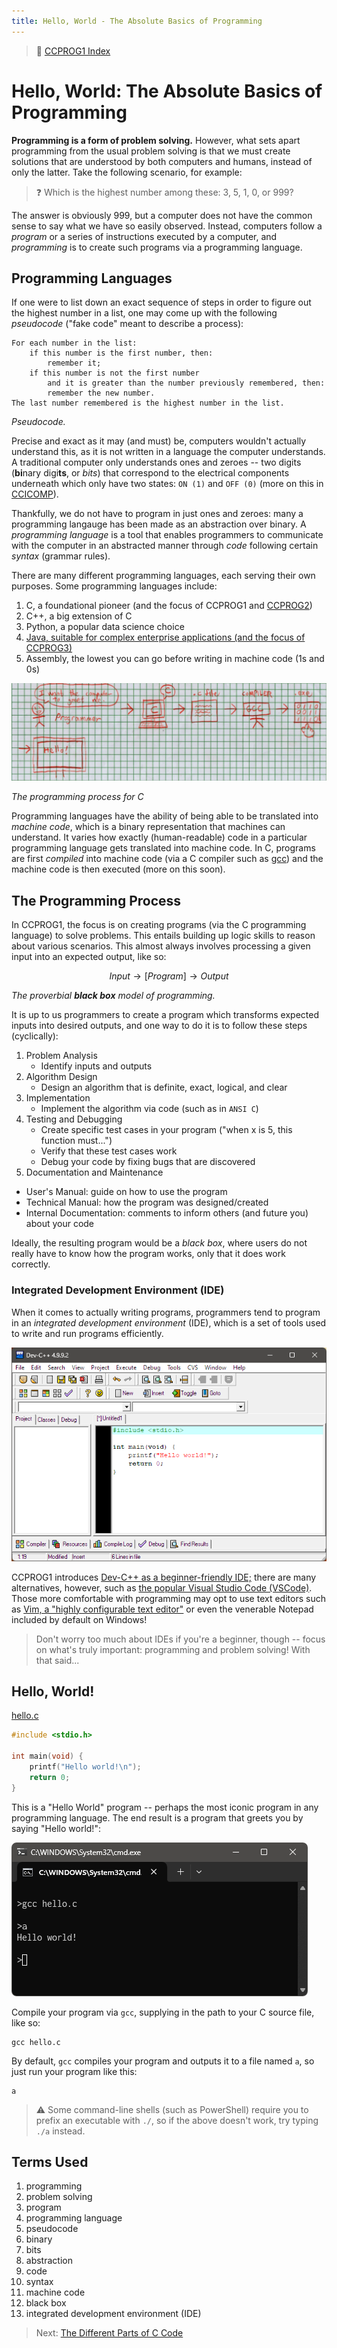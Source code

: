 ```yaml
---
title: Hello, World - The Absolute Basics of Programming
---
```


> :link: [CCPROG1 Index](index.md)

# Hello, World:  The Absolute Basics of Programming

**Programming is a form of problem solving.** However, what sets apart programming from the usual problem solving is that we must create solutions that are understood by both computers and humans, instead of only the latter. Take the following scenario, for example:

> :question: Which is the highest number among these: 3, 5, 1, 0, or 999?

The answer is obviously 999, but a computer does not have the common sense to say what we have so easily observed. Instead, computers follow a *program* or a series of instructions executed by a computer, and *programming* is to create such programs via a programming language.

## Programming Languages

If one were to list down an exact sequence of steps in order to figure out the highest number in a list, one may come up with the following *pseudocode* ("fake code" meant to describe a process):

```
For each number in the list:
    if this number is the first number, then:
        remember it;
    if this number is not the first number
        and it is greater than the number previously remembered, then:
        remember the new number.
The last number remembered is the highest number in the list.
```

*Pseudocode.*

Precise and exact as it may (and must) be, computers wouldn't actually understand this, as it is not written in a language the computer understands. A traditional computer only understands ones and zeroes -- two digits (**bi**nary digi**ts**, or *bits*) that correspond to the electrical components underneath which only have two states: `ON (1)` and `OFF (0)` (more on this in [CCICOMP](../../Computing/01-CCICOMP/index.md)).

Thankfully, we do not have to program in just ones and zeroes: many a programming langauge has been made as an abstraction over binary. A *programming language* is a tool that enables programmers to communicate with the computer in an abstracted manner through *code* following certain *syntax* (grammar rules).

There are many different programming languages, each serving their own purposes. Some programming languages include:

1. C, a foundational pioneer (and the focus of CCPROG1 and [CCPROG2](../02-CCPROG2/index.md))
2. C++, a big extension of C
3. Python, a popular data science choice
4. [Java, suitable for complex enterprise applications (and the focus of CCPROG3)](../03-CCPROG3/index.md)
5. Assembly, the lowest you can go before writing in machine code (1s and 0s)

![src/Programming_process.jpg](src/Programming_process.jpg)

*The programming process for C*

Programming languages have the ability of being able to be translated into *machine code*, which is a binary representation that machines can understand. It varies how exactly (human-readable) code in a particular programming language gets translated into machine code. In C, programs are first *compiled* into machine code (via a C compiler such as [gcc](https://gcc.gnu.org/)) and the machine code is then executed (more on this soon).

## The Programming Process

In CCPROG1, the focus is on creating programs (via the C programming language) to solve problems. This entails building up logic skills to reason about various scenarios. This almost always involves processing a given input into an expected output, like so:

$$Input \rightarrow [Program] \rightarrow Output$$

*The proverbial **black box** model of programming.*

It is up to us programmers to create a program which transforms expected inputs into desired outputs, and one way to do it is to follow these steps (cyclically):

1. Problem Analysis
   * Identify inputs and outputs
2. Algorithm Design
   * Design an algorithm that is definite, exact, logical, and clear
3. Implementation
   * Implement the algorithm via code (such as in `ANSI C`)
4. Testing and Debugging
   * Create specific test cases in your program ("when x is 5, this function must...")
   * Verify that these test cases work
   * Debug your code by fixing bugs that are discovered
5. Documentation and Maintenance
  * User's Manual: guide on how to use the program
  * Technical Manual: how the program was designed/created
  * Internal Documentation: comments to inform others (and future you) about your code
   

Ideally, the resulting program would be a *black box*, where users do not really have to know how the program works, only that it does work correctly.

### Integrated Development Environment (IDE)

When it comes to actually writing programs, programmers tend to program in an *integrated development environment* (IDE), which is a set of tools used to write and run programs efficiently.

![alt text](src/devcpp.png)

CCPROG1 introduces [Dev-C++ as a beginner-friendly IDE;](https://www.bloodshed.net/) there are many alternatives, however, such as [the popular Visual Studio Code (VSCode)](https://code.visualstudio.com/). Those more comfortable with programming may opt to use text editors such as [Vim, a "highly configurable text editor"](https://www.vim.org/) or even the venerable Notepad included by default on Windows!

> Don't worry too much about IDEs if you're a beginner, though -- focus on what's truly important: programming and problem solving! With that said...

## Hello, World!

[hello.c](program\hello.c)
```c
#include <stdio.h>

int main(void) {
    printf("Hello world!\n");
    return 0;
}
```

This is a "Hello World" program -- perhaps the most iconic program in any programming language. The end result is a program that greets you by saying "Hello world!":

![A terminal window with "Hello world!" written](src/helloworld.png)

Compile your program via `gcc`, supplying in the path to your C source file, like so:

```
gcc hello.c
```

By default, `gcc` compiles your program and outputs it to a file named `a`, so just run your program like this:

```
a
```

> :warning: Some command-line shells (such as PowerShell) require you to prefix an executable with `./`, so if the above doesn't work, try typing `./a` instead.

## Terms Used
1. programming
2. problem solving
3. program
4. programming language
5. pseudocode
6. binary
7. bits
8. abstraction
9. code
10. syntax
11. machine code
12. black box
13. integrated development environment (IDE)

> Next: [The Different Parts of C Code](02-CLanguage.md)
